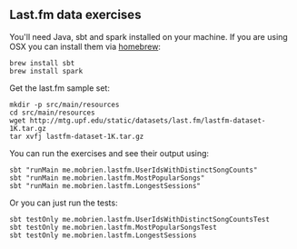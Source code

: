 ## Last.fm data exercises

You'll need Java, sbt and spark installed on your machine. If you are using OSX you can install them via [homebrew](https://brew.sh/):

```shell
brew install sbt
brew install spark
```

Get the last.fm sample set:

```shell
mkdir -p src/main/resources
cd src/main/resources
wget http://mtg.upf.edu/static/datasets/last.fm/lastfm-dataset-1K.tar.gz
tar xvfj lastfm-dataset-1K.tar.gz
```

You can run the exercises and see their output using:

```shell
sbt "runMain me.mobrien.lastfm.UserIdsWithDistinctSongCounts"
sbt "runMain me.mobrien.lastfm.MostPopularSongs"
sbt "runMain me.mobrien.lastfm.LongestSessions"
```

Or you can just run the tests:

```shell
sbt testOnly me.mobrien.lastfm.UserIdsWithDistinctSongCountsTest
sbt testOnly me.mobrien.lastfm.MostPopularSongsTest
sbt testOnly me.mobrien.lastfm.LongestSessions
```
